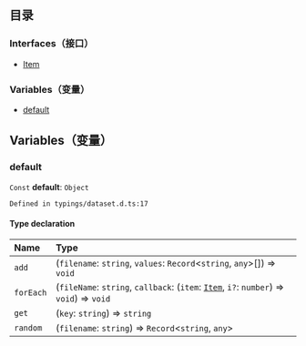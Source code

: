 ## 目录

### Interfaces（接口）
- [Item](https://cloud.tencent.com/document/product/1484/75805)

### Variables（变量）
- [default](#default)

## Variables（变量）
[](id:default)
### default
`Const` **default**: `Object`
```
Defined in typings/dataset.d.ts:17
```


#### Type declaration
| Name | Type |
| :------ | :------ |
| `add` | (`filename`: `string`, `values`: `Record`<`string`, `any`\>[]) => `void` |
| `forEach` | (`fileName`: `string`, `callback`: (`item`: [`Item`](../interfaces/dataset.Item.md), `i?`: `number`) => `void`) => `void` |
| `get` | (`key`: `string`) => `string` |
| `random` | (`filename`: `string`) => `Record`<`string`, `any`\> |

